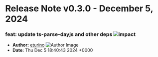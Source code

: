 # Release Note v0.3.0 - December 5, 2024

### feat: update ts-parse-dayjs and other deps ![impact](https://img.shields.io/badge/impact-medium-yellow?style=flat-square)

- **Author:** [eturino](https://github.com/eturino)
  ![Author Image](https://avatars.githubusercontent.com/eturino?size=40)
- **Date:** Thu Dec 5 18:40:43 2024 +0000

